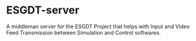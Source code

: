 # ESGDT-server
A middleman server for the ESGDT Project that helps with Input and Video Feed Transmission between Simulation and Control softwares.
